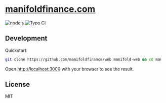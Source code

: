 # [manifoldfinance.com](https://manifoldfinance.com)

>

[![nodejs](https://github.com/manifoldfinance/web/actions/workflows/nodejs.yml/badge.svg)](https://github.com/manifoldfinance/web/actions/workflows/nodejs.yml)
[![Typo CI](https://github.com/manifoldfinance/web/actions/workflows/spellcheck.yml/badge.svg)](https://github.com/manifoldfinance/web/actions/workflows/spellcheck.yml)

## Development

Quickstart:

```sh
git clone https://github.com/manifoldfinance/web manifold-web && cd manifold-web && yarn install && yarn dev
```

Open [http://localhost:3000](http://localhost:3000) with your browser to see the
result.

## License

MIT

